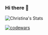 ### Hi there 👋
![Christina's Stats](https://github-readme-stats-sigma-five.vercel.app/api?username=ChristinaFomenko&show_icons=true&theme=dracula)

[![codewars](https://www.codewars.com/users/ChristinaFomenko/badges/large)](https://www.codewars.com/users/ChristinaFomenko)
